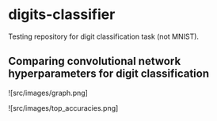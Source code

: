 # digits-classifier
Testing repository for digit classification task (not MNIST).

## Comparing convolutional network hyperparameters for digit classification

![src/images/graph.png]

![src/images/top_accuracies.png]